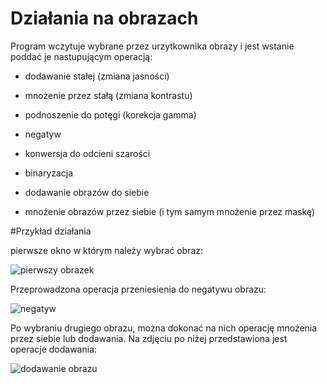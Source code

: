 # Działania na obrazach

Program wczytuje wybrane przez urzytkownika obrazy i jest wstanie poddać je nastupującym operacją:
- dodawanie stałej (zmiana jasności)
- mnożenie przez stałą (zmiana kontrastu)
- podnoszenie do potęgi (korekcja gamma)

- negatyw
- konwersja do odcieni szarości
- binaryzacja

- dodawanie obrazów do siebie
- mnożenie obrazów przez siebie (i tym samym mnożenie przez maskę)

#Przykład działania

pierwsze okno w którym należy wybrać obraz:

![pierwszy obrazek](https://user-images.githubusercontent.com/35350516/39772719-4342d2ba-52f6-11e8-8e28-0ae5e4775084.PNG)

Przeprowadzona operacja przeniesienia do negatywu obrazu:

![negatyw](https://user-images.githubusercontent.com/35350516/39772662-1cbdfffc-52f6-11e8-9dec-87c6b381b9ed.PNG)

Po wybraniu drugiego obrazu, można dokonać na nich operację mnożenia przez siebie lub dodawania. Na zdjęciu po niżej przedstawiona jest operacje dodawania:

![dodawanie obrazu](https://user-images.githubusercontent.com/35350516/39772717-41aae5b4-52f6-11e8-9b81-128f9597333e.PNG)
